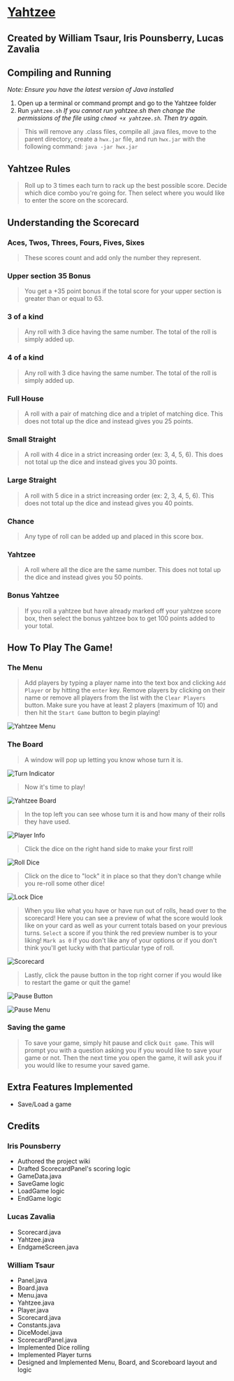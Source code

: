# [Yahtzee](https://github.com/WTsaur/Yahtzee)
## Created by William Tsaur, Iris Pounsberry, Lucas Zavalia

## Compiling and Running
*Note: Ensure you have the latest version of Java installed* 
1. Open up a terminal or command prompt and go to the Yahtzee folder
2. Run `yahtzee.sh`
*If you cannot run yahtzee.sh then change the permissions of the file using `chmod +x yahtzee.sh`. Then try again.*
> This will remove any .class files, compile all .java files, 
> move to the parent directory, create a `hwx.jar` file, 
> and run `hwx.jar` with the following command: `java -jar hwx.jar`

## Yahtzee Rules
> Roll up to 3 times each turn to rack up the best possible score.
> Decide which dice combo you're going for.
> Then select where you would like to enter the score on the scorecard.

## Understanding the Scorecard
### Aces, Twos, Threes, Fours, Fives, Sixes
> These scores count and add only the number they represent.

### Upper section 35 Bonus
> You get a +35 point bonus if the total score for your upper section is greater than or equal to 63.

### 3 of a kind
> Any roll with 3 dice having the same number. The total of the roll is simply added up.

### 4 of a kind
> Any roll with 3 dice having the same number. The total of the roll is simply added up.

### Full House
> A roll with a pair of matching dice and a triplet of matching dice.
> This does not total up the dice and instead gives you 25 points.

### Small Straight
> A roll with 4 dice in a strict increasing order (ex: 3, 4, 5, 6).
> This does not total up the dice and instead gives you 30 points.

### Large Straight
> A roll with 5 dice in a strict increasing order (ex: 2, 3, 4, 5, 6).
> This does not total up the dice and instead gives you 40 points.

### Chance
> Any type of roll can be added up and placed in this score box.

### Yahtzee
> A roll where all the dice are the same number.
> This does not total up the dice and instead gives you 50 points.

### Bonus Yahtzee
> If you roll a yahtzee but have already marked off your yahtzee score box,
> then select the bonus yahtzee box to get 100 points added to your total.

## How To Play The Game!
### The Menu
> Add players by typing a player name into the text box and clicking `Add Player` or by hitting the `enter` key.
> Remove players by clicking on their name or remove all players from the list with the `Clear Players` button.
> Make sure you have at least 2 players (maximum of 10) and then hit the `Start Game` button to begin playing!

![Yahtzee Menu](https://github.com/WTsaur/Yahtzee/blob/main/images/menu.png)

### The Board
> A window will pop up letting you know whose turn it is.

![Turn Indicator](https://github.com/WTsaur/Yahtzee/blob/main/images/turnIndicator.png)

> Now it's time to play!

![Yahtzee Board](https://github.com/WTsaur/Yahtzee/blob/main/images/board.png)

> In the top left you can see whose turn it is and how many of their rolls they have used.

![Player Info](https://github.com/WTsaur/Yahtzee/blob/main/images/playerAndRollCount.png)

> Click the dice on the right hand side to make your first roll!

![Roll Dice](https://github.com/WTsaur/Yahtzee/blob/main/images/rollDice.png)

> Click on the dice to "lock" it in place so that they don't change while you re-roll some other dice!

![Lock Dice](https://github.com/WTsaur/Yahtzee/blob/main/images/lockDice.png)

> When you like what you have or have run out of rolls, head over to the scorecard!
> Here you can see a preview of what the score would look like on your card as well as your current totals based on your previous turns.
> `Select` a score if you think the red preview number is to your liking!
> `Mark as 0` if you don't like any of your options or if you don't think you'll get lucky with that particular type of roll.

![Scorecard](https://github.com/WTsaur/Yahtzee/blob/main/images/scorecardImg.png)

> Lastly, click the pause button in the top right corner if you would like to restart the game or quit the game!

![Pause Button](https://github.com/WTsaur/Yahtzee/blob/main/images/pauseImg.png)

![Pause Menu](https://github.com/WTsaur/Yahtzee/blob/main/images/pauseMenu.png)

### Saving the game
> To save your game, simply hit pause and click `Quit game`. This will prompt you with a question asking you if
> you would like to save your game or not.
> Then the next time you open the game, it will ask you if you would like to resume your saved game.

## Extra Features Implemented
- Save/Load a game

## Credits
### Iris Pounsberry
- Authored the project wiki
- Drafted ScorecardPanel's scoring logic
- GameData.java
- SaveGame logic
- LoadGame logic
- EndGame logic

### Lucas Zavalia
- Scorecard.java
- Yahtzee.java
- EndgameScreen.java

### William Tsaur
- Panel.java
- Board.java
- Menu.java
- Yahtzee.java
- Player.java
- Scorecard.java
- Constants.java
- DiceModel.java
- ScorecardPanel.java
- Implemented Dice rolling
- Implemented Player turns
- Designed and Implemented Menu, Board, and Scoreboard layout and logic
